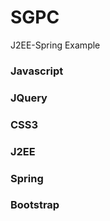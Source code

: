 # SGPC
J2EE-Spring Example 

### Javascript

### JQuery

### CSS3

### J2EE

### Spring

### Bootstrap
